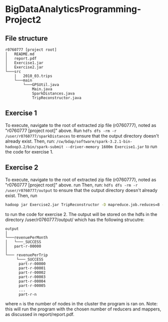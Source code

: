 # BigDataAnalyticsProgramming-Project2
## File structure
```
r0760777 [project root]
│   README.md
│   report.pdf
│   Exercise1.jar
│   Exercise2.jar
└───src
    |   2010_03.trips
    └───main
        └───GPSUtil.java
            Main.java
            SparkDistances.java
            TripReconstructor.java
```

## Exercise 1
To execute, navigate to the root of extracted zip file (r0760777), noted as "r0760777 [project root]" above. Run 
`hdfs dfs -rm -r /user/r0760777/sparkDistances` to ensure that the output directory doesn't already exist.
Then, run: `/cw/bdap/software/spark-3.2.1-bin-hadoop3.2/bin/spark-submit --driver-memory 1600m Exercise1.jar` to run the code for exercise 1.

## Exercise 2
To execute, navigate to the root of extracted zip file (r0760777), noted as "r0760777 [project root]" above. run 
Then, run: `hdfs dfs -rm -r /user/r0760777/output` to ensure that the output directory doesn't already exist. Then, run
```bash
hadoop jar Exercise2.jar TripReconstructor -D mapreduce.job.reduces=8 -D mapreduce.input.fileinputformat.split.minsize=536870912 /data/all.segments output 
```
to run the code for exercise 2. The output will be stored on the hdfs in the directory /user/r0760777/output/ which has the following strucutre:
```
output
│   
└───revenuePerMonth
│   └───_SUCCESS
│	part-r-00000
│   
└─── revenuePerTrip
     └───_SUCCESS
	  part-r-00000
	  part-r-00001
	  part-r-00002
	  part-r-00003
	  part-r-00004
	  part-r-00005
	  ...
	  part-r-n
```
where `n` is the number of nodes in the cluster the program is ran on.
Note: this will run the program with the chosen number of reducers and mappers, as discussed in report/report.pdf. 
